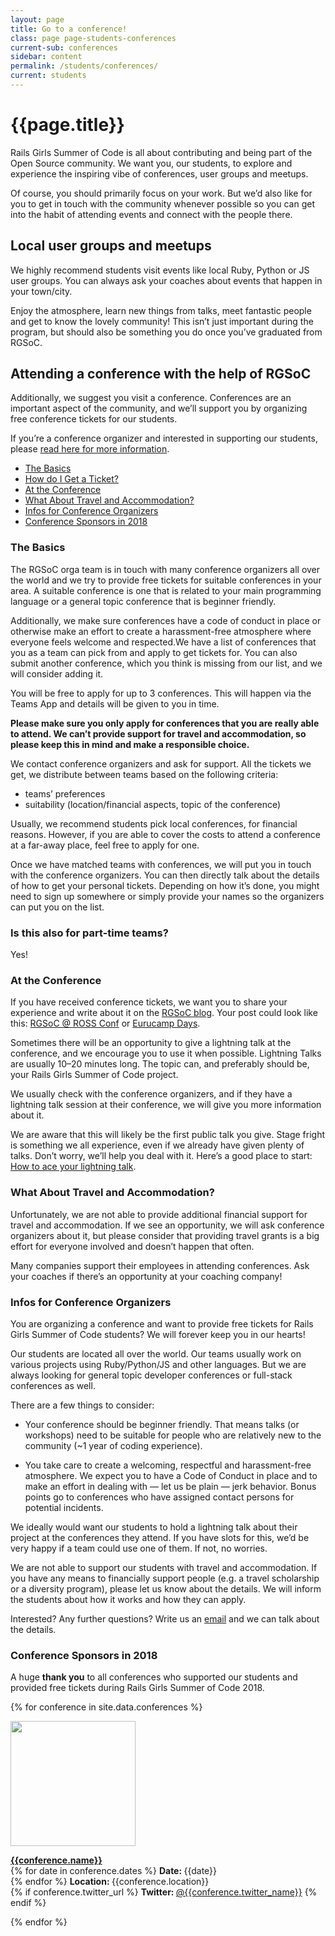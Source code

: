 ```yaml
---
layout: page
title: Go to a conference!
class: page page-students-conferences
current-sub: conferences
sidebar: content
permalink: /students/conferences/
current: students
---
```

<h1>{{page.title}}</h1>

Rails Girls Summer of Code is all about contributing and being part of the Open Source community. We want you, our students, to explore and experience the inspiring vibe of conferences, user groups and meetups.

Of course, you should primarily focus on your work. But we’d also like for you to get in touch with the community whenever possible so you can get into the habit of attending events and connect with the people there.

## Local user groups and meetups
We highly recommend students visit events like local Ruby, Python or JS user groups. You can always ask your coaches about events that happen in your town/city.

Enjoy the atmosphere, learn new things from talks, meet fantastic people and get to know the lovely community! This isn’t just important during the program, but should also be something you do once you’ve graduated from RGSoC.

## Attending a conference with the help of RGSoC

Additionally, we suggest you visit a conference. Conferences are an important aspect of the community, and we’ll support you by organizing free conference tickets for our students.

If you’re a conference organizer and interested in supporting our students, please <a href="#organizers">read here for more information</a>.

* <a href="#basics">The Basics</a>
* <a href="#raffle">How do I Get a Ticket?</a>
* <a href="#conference">At the Conference</a>
* <a href="#travel">What About Travel and Accommodation?</a>
* <a href="#organizers">Infos for Conference Organizers</a>
* <a href="#conferences">Conference Sponsors in 2018</a>

<h3 id="basics">The Basics</h3>
The RGSoC orga team is in touch with many conference organizers all over the world and we try to provide free tickets for suitable conferences in your area. A suitable conference is one that is related to your main programming language or a general topic conference that is beginner friendly.

Additionally, we make sure conferences have a code of conduct in place or otherwise make an effort to create a harassment-free atmosphere where everyone feels welcome and respected.We have a list of conferences that you as a team can pick from and apply to get tickets for. You can also submit another conference, which you think is missing from our list, and we will consider adding it.

You will be free to apply for up to 3 conferences. This will happen via the Teams App and details will be given to you in time.

**Please make sure you only apply for conferences that you are really able to attend. We can’t provide support for travel and accommodation, so please keep this in mind and make a responsible choice.**

We contact conference organizers and ask for support. All the tickets we get, we distribute between teams based on the following criteria:

* teams’ preferences
* suitability (location/financial aspects, topic of the conference)

Usually, we recommend students pick local conferences, for financial reasons. However, if you are able to cover the costs to attend a conference at a far-away place, feel free to apply for one.

Once we have matched teams with conferences, we will put you in touch with the conference organizers. You can then directly talk about the details of how to get your personal tickets. Depending on how it’s done, you might need to sign up somewhere or simply provide your names so the organizers can put you on the list.

<h3>Is this also for part-time teams?</h3>
Yes!

<h3 id="conference">At the Conference</h3>
If you have received conference tickets, we want you to share your experience and write about it on the <a href="http://railsgirlssummerofcode.org/blog/">RGSoC blog</a>. Your post could look like this: <a href="http://railsgirlssummerofcode.org/blog/ross-conf-vienna">RGSoC @ ROSS Conf</a> or <a href="http://railsgirlssummerofcode.org/blog/eurucamp">Eurucamp Days</a>.

Sometimes there will be an opportunity to give a lightning talk at the conference, and we encourage you to use it when possible. Lightning Talks are usually 10–20 minutes long. The topic can, and preferably should be, your Rails Girls Summer of Code project. 

We usually check with the conference organizers, and if they have a lightning talk session at their conference, we will give you more information about it.

We are aware that this will likely be the first public talk you give. Stage fright is something we all experience, even if we already have given plenty of talks. Don’t worry, we’ll help you deal with it. Here’s a good place to start: <a href="http://railsgirlssummerofcode.org/blog/2014-07-29-talk-tips">How to ace your lightning talk</a>.

<h3 id="travel">What About Travel and Accommodation?</h3>
Unfortunately, we are not able to provide additional financial support for travel and accommodation. If we see an opportunity, we will ask conference organizers about it, but please consider that providing travel grants is a big effort for everyone involved and doesn’t happen that often.

Many companies support their employees in attending conferences. Ask your coaches if there’s an opportunity at your coaching company!

<h3 id="organizers">Infos for Conference Organizers</h3>
You are organizing a conference and want to provide free tickets for Rails Girls Summer of Code students? We will forever keep you in our hearts!

Our students are located all over the world. Our teams usually work on various projects using Ruby/Python/JS and other languages. But we are always looking for general topic developer conferences or full-stack conferences as well.

There are a few things to consider:

* Your conference should be beginner friendly. That means talks (or workshops) need to be suitable for people who are relatively new to the community (~1 year of coding experience).

* You take care to create a welcoming, respectful and harassment-free atmosphere. We expect you to have a Code of Conduct in place and to make an effort in dealing with — let us be plain — jerk behavior. Bonus points go to conferences who have assigned contact persons for potential incidents.

We ideally would want our students to hold a lightning talk about their project at the conferences they attend. If you have slots for this, we’d be very happy if a team could use one of them. If not, no worries.

We are not able to support our students with travel and accommodation. If you have any means to financially support people (e.g. a travel scholarship or a diversity program), please let us know about the details. We will inform the students about how it works and how they can apply.

Interested? Any further questions? Write us an <a href="mailto:contact@rgsoc.org">email</a> and we can talk about the details.

<h3 id="conferences">Conference Sponsors in 2018</h3>

A huge **thank you** to all conferences who supported our students and provided free tickets during Rails Girls Summer of Code 2018.

<section class="conferences-container">

  {% for conference in site.data.conferences %}
    <div class="conference-item">
      <p class="conference-logo">
        <a href="{{conference.url}}">
        <img width="200" height="200" src="{{conference.img}}"></a>
      </p>
      <p class="conference-text">
        <b><a href="{{conference.url}}">{{conference.name}}</a></b> <br>
        {% for date in conference.dates %}
          <b>Date: </b>{{date}} <br>
        {% endfor %}
        <b>Location: </b>{{conference.location}} <br>
        {% if conference.twitter_url %}
          <b>Twitter: </b><a href="{{conference.twitter_url}}">@{{conference.twitter_name}}</a>
        {% endif %}
      </p>
    </div>
  {% endfor %}

</section>
